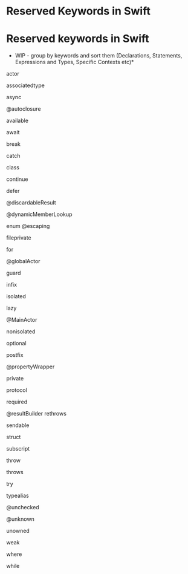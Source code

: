 # Reserved Keywords in Swift

# Reserved keywords in Swift


* WIP - group by keywords and sort them (Declarations, Statements, Expressions and Types, Specific Contexts etc)*

actor 

associatedtype 

async 

@autoclosure 

available 

await 

break 

catch 

class 

continue 

defer 

@discardableResult 

@dynamicMemberLookup 

enum @escaping 

fileprivate 

for 

@globalActor 

guard 

infix 

isolated 

lazy 

@MainActor 

nonisolated 

optional 

postfix 

@propertyWrapper 

private 

protocol 

required 

@resultBuilder 
rethrows 

sendable 

struct 

subscript 

throw 

throws 

try 

typealias 

@unchecked 

@unknown 

unowned 

weak 

where 

while
